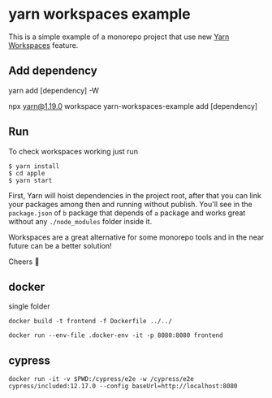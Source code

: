 # yarn workspaces example

This is a simple example of a monorepo project that use new [Yarn Workspaces](https://github.com/thejameskyle/rfcs-1/blob/workspaces/accepted/0000-workspaces.md) feature.

## Add dependency

yarn add [dependency] -W

npx yarn@1.19.0 workspace yarn-workspaces-example add  [dependency]

## Run

To check workspaces working just run

```
$ yarn install
$ cd apple
$ yarn start
```

First, Yarn will hoist dependencies in the project root, after that you can link your packages among then and running without publish. You'll see in the `package.json` of `b` package that depends of `a` package and works great without any `./node_modules` folder inside it.

Workspaces are a great alternative for some monorepo tools and in the near future can be a better solution!

Cheers 🍻

## docker

single folder
```
docker build -t frontend -f Dockerfile ../../
```

```
docker run --env-file .docker-env -it -p 8080:8080 frontend
```

## cypress

```
docker run -it -v $PWD:/cypress/e2e -w /cypress/e2e cypress/included:12.17.0 --config baseUrl=http://localhost:8080
```